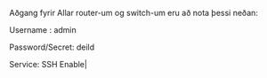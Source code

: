 

Aðgang fyrir Allar router-um og switch-um eru að nota þessi neðan: 


Username :   admin		  		    	
							
Password/Secret:   deild		

Service:    SSH 
	   Enable| 	          				      
